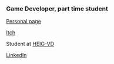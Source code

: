 ### Game Developer, part time student

[Personal page](https://guggisbergsimon.github.io/)

[Itch](https://strueux.itch.io/)

Student at [HEIG-VD](https://heig-vd.ch/)

[LinkedIn](https://www.linkedin.com/in/simon-guggisberg-122366200/)
